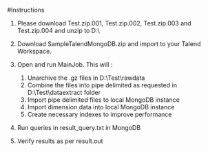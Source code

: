 #Instructions 

1. Please download Test.zip.001, Test.zip.002, Test.zip.003 and Test.zip.004 and unzip to D:\
1. Download SampleTalendMongoDB.zip and import to your Talend Workspace.
1. Open and run MainJob. This will :
	1. Unarchive the .gz files in D:\Test\rawdata
	1. Combine the files into pipe delimited as requested in D:\Test\dataextract folder
	1. Import pipe delimited files to local MongoDB instance
	1. Import dimension data into local MongoDB instance
	1. Create necessary indexes to improve performance

1. Run queries in result_query.txt in MongoDB
1. Verify results as per result.out
